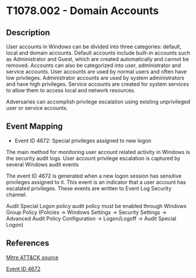 # T1078.002 - Domain Accounts

## Description

User accounts in Windows can be divided into three categories: default, local and domain accounts. Default accounts include built-in accounts such as Administrator and Guest, which are created automatically and cannot be removed. Accounts can also be categorized into user, administrator and service accounts. User accounts are used by normal users and often have low privileges. Administrator accounts are used by system administrators and have high privileges. Service accounts are created for system services to allow them to access local and network resources.

Adversaries can accomplish privilege escalation using existing unprivileged user or service accounts. 

## Event Mapping

* Event ID 4672: Special privileges assigned to new logon

The main method for monitoring user account related activity in Windows is the security audit logs. User account privilege escalation is captured by several Windows audit events

The event ID 4672 is generated when a new logon session has sensitive privileges assigned to it. This event is an indicator that a user account has escalated privileges. These events are written to Event Log Security channel.

Audit Special Logon policy audit policy must be enabled through Windows Group Policy (Policies → Windows Settings → Security Settings → Advanced Audit Policy Configuration → Logon/Logoff → Audit Special Logon)

## References

[Mitre ATT&CK source](https://attack.mitre.org/techniques/T1078/002/)


[Event ID 4672](https://docs.microsoft.com/en-us/windows/security/threat-protection/auditing/event-4672)
